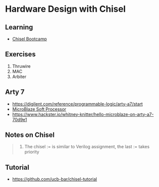 # Hardware Design with Chisel

## Learning

- [Chisel Bootcamp](https://mybinder.org/v2/gh/freechipsproject/chisel-bootcamp/master)

## Exercises

1. Thruwire
2. MAC
3. Arbiter

## Arty 7

- https://digilent.com/reference/programmable-logic/arty-a7/start
- [MicroBlaze Soft Processor](https://www.xilinx.com/products/design-tools/microblaze.html)
- https://www.hackster.io/whitney-knitter/hello-microblaze-on-arty-a7-70d9e1


## Notes on Chisel

> 1. The chisel := is similar to Verilog assignment, the last := takes priority

## Tutorial

- https://github.com/ucb-bar/chisel-tutorial

